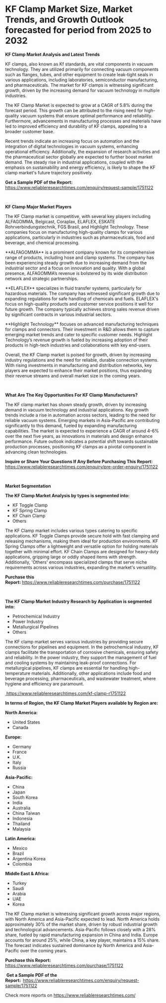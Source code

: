 <p><h1>KF Clamp Market Size, Market Trends, and Growth Outlook forecasted for period from 2025 to 2032</h1></p><p><strong>KF Clamp Market Analysis and Latest Trends</strong></p>
<p><p>KF clamps, also known as Kf standards, are vital components in vacuum technology. They are utilized primarily for connecting vacuum components such as flanges, tubes, and other equipment to create leak-tight seals in various applications, including laboratories, semiconductor manufacturing, and pharmaceuticals. The market for KF clamps is witnessing significant growth, driven by the increasing demand for vacuum technology in multiple industries.</p><p>The KF Clamp Market is expected to grow at a CAGR of 5.8% during the forecast period. This growth can be attributed to the rising need for high-quality vacuum systems that ensure optimal performance and reliability. Furthermore, advancements in manufacturing processes and materials have led to improved efficiency and durability of KF clamps, appealing to a broader customer base.</p><p>Recent trends indicate an increasing focus on automation and the integration of digital technologies in vacuum systems, enhancing operational efficiency. Additionally, the expansion of research activities and the pharmaceutical sector globally are expected to further boost market demand. The steady rise in industrial applications, coupled with the emphasis on sustainability and energy efficiency, is likely to shape the KF clamp market's future trajectory positively.</p></p>
<p><strong>Get a Sample PDF of the Report:&nbsp;</strong> <a href="https://www.reliableresearchtimes.com/enquiry/request-sample/1751122?utm_campaign=3190&utm_medium=2&utm_source=Github&utm_content=ia&utm_term=10042025&utm_id=kf-clamp">https://www.reliableresearchtimes.com/enquiry/request-sample/1751122</a></p>
<p>&nbsp;</p>
<p><strong>KF Clamp Major Market Players</strong></p>
<p><p>The KF Clamp market is competitive, with several key players including ALFAGOMMA, Belgicast, Coraplax, ELAFLEX, ESKATE Rohrverbindungstechnik, FGS Brasil, and Highlight Technology. These companies focus on manufacturing high-quality clamps for various applications, particularly in industries such as pharmaceuticals, food and beverage, and chemical processing.</p><p>**ALFAGOMMA** is a prominent company known for its comprehensive range of products, including hose and clamp systems. The company has been experiencing steady growth due to increasing demand from the industrial sector and a focus on innovation and quality. With a global presence, ALFAGOMMA’s revenue is bolstered by its wide distribution network and strategic partnerships.</p><p>**ELAFLEX** specializes in fluid transfer systems, particularly for hazardous materials. The company has witnessed significant growth due to expanding regulations for safe handling of chemicals and fuels. ELAFLEX's focus on high-quality products and customer service positions it well for future growth. The company typically achieves strong sales revenue driven by significant contracts in various industrial sectors.</p><p>**Highlight Technology** focuses on advanced manufacturing techniques for clamps and connectors. Their investment in R&D allows them to capture emerging market trends and cater to specific customer needs. Highlight Technology’s revenue growth is fueled by increasing adoption of their products in high-tech industries and collaborations with key end-users.</p><p>Overall, the KF Clamp market is poised for growth, driven by increasing industry regulations and the need for reliable, durable connection systems. With rising investments in manufacturing and distribution networks, key players are expected to enhance their market positions, thus expanding their revenue streams and overall market size in the coming years.</p></p>
<p>&nbsp;</p>
<p><strong>What Are The Key Opportunities For KF Clamp Manufacturers?</strong></p>
<p><p>The KF clamp market has shown steady growth, driven by increasing demand in vacuum technology and industrial applications. Key growth trends include a rise in automation across sectors, leading to the need for reliable vacuum systems. Emerging markets in Asia-Pacific are contributing significantly to this demand, fueled by expanding manufacturing capabilities. The market is expected to experience a CAGR of around 4-6% over the next five years, as innovations in materials and design enhance performance. Future outlook indicates a potential shift towards sustainable production processes, positioning KF clamps as a pivotal component in advancing clean technologies.</p></p>
<p><strong>Inquire or Share Your Questions If Any Before Purchasing This Report:</strong> <a href="https://www.reliableresearchtimes.com/enquiry/pre-order-enquiry/1751122?utm_campaign=3190&utm_medium=2&utm_source=Github&utm_content=ia&utm_term=10042025&utm_id=kf-clamp">https://www.reliableresearchtimes.com/enquiry/pre-order-enquiry/1751122</a></p>
<p>&nbsp;</p>
<p><strong>Market Segmentation</strong></p>
<p><strong>The KF Clamp Market Analysis by types is segmented into:</strong></p>
<p><ul><li>KF Toggle Clamp</li><li>KF Spring Clamp</li><li>KF Chain Clamp</li><li>Others</li></ul></p>
<p><p>The KF Clamp market includes various types catering to specific applications. KF Toggle Clamps provide secure hold with fast clamping and releasing mechanisms, making them ideal for production environments. KF Spring Clamps offer a lightweight and versatile option for holding materials together with minimal effort. KF Chain Clamps are designed for heavy-duty applications, gripping large or oddly shaped items with strength. Additionally, 'Others' encompass specialized clamps that serve niche requirements across various industries, expanding the market's versatility.</p></p>
<p><strong>Purchase this Report:&nbsp;</strong><a href="https://www.reliableresearchtimes.com/purchase/1751122?utm_campaign=3190&utm_medium=2&utm_source=Github&utm_content=ia&utm_term=10042025&utm_id=kf-clamp">https://www.reliableresearchtimes.com/purchase/1751122</a></p>
<p>&nbsp;</p>
<p><strong>The KF Clamp Market Industry Research by Application is segmented into:</strong></p>
<p><ul><li>Petrochemical Industry</li><li>Power Industry</li><li>Metallurgical Pipelines</li><li>Others</li></ul></p>
<p><p>The KF clamp market serves various industries by providing secure connections for pipelines and equipment. In the petrochemical industry, KF clamps facilitate the transportation of corrosive chemicals, ensuring safety and reliability. In the power industry, they support the management of fuel and cooling systems by maintaining leak-proof connections. For metallurgical pipelines, KF clamps are essential for handling high-temperature materials. Additionally, other applications include food and beverage processing, pharmaceuticals, and wastewater treatment, where hygiene and efficiency are paramount.</p></p>
<p><a href="https://www.reliableresearchtimes.com/kf-clamp-r1751122?utm_campaign=3190&utm_medium=2&utm_source=Github&utm_content=ia&utm_term=10042025&utm_id=kf-clamp">&nbsp;https://www.reliableresearchtimes.com/kf-clamp-r1751122</a></p>
<p><strong>In terms of Region, the KF Clamp Market Players available by Region are:</strong></p>
<p>
    <p> <strong> North America: </strong>
        <ul>
            <li>United States</li>
            <li>Canada</li>
        </ul>
        </p> 
    <p> <strong> Europe: </strong>
        <ul>
            <li>Germany</li>
            <li>France</li>
            <li>U.K.</li>
            <li>Italy</li>
            <li>Russia</li>
        </ul>
        </p> 
    <p> <strong> Asia-Pacific: </strong>
        <ul>
            <li>China</li>
            <li>Japan</li>
            <li>South Korea</li>
            <li>India</li>
            <li>Australia</li>
            <li>China Taiwan</li>
            <li>Indonesia</li>
            <li>Thailand</li>
            <li>Malaysia</li>
        </ul>
        </p> 
    <p> <strong> Latin America: </strong>
        <ul>
            <li>Mexico</li>
            <li>Brazil</li>
            <li>Argentina Korea</li>
            <li>Colombia</li>
        </ul>
        </p> 
    <p> <strong> Middle East & Africa: </strong>
        <ul>
            <li>Turkey</li>
            <li>Saudi</li>
            <li>Arabia</li>
            <li>UAE</li>
            <li>Korea</li>
        </ul>
    </p>
    </p>
<p><p>The KF Clamp market is witnessing significant growth across major regions, with North America and Asia-Pacific expected to lead. North America holds approximately 30% of the market share, driven by robust industrial growth and technological advancements. Asia-Pacific follows closely with a 28% share, fueled by rapid manufacturing expansion in China and India. Europe accounts for around 25%, while China, a key player, maintains a 15% share. The forecast indicates sustained dominance by North America and Asia-Pacific over the coming years.</p></p>
<p><strong>Purchase this Report: </strong><a href="https://www.reliableresearchtimes.com/purchase/1751122?utm_campaign=3190&utm_medium=2&utm_source=Github&utm_content=ia&utm_term=10042025&utm_id=kf-clamp">https://www.reliableresearchtimes.com/purchase/1751122</a></p>
<p>&nbsp;<strong>Get a Sample PDF of the Report:&nbsp;&nbsp;</strong><a href="https://www.reliableresearchtimes.com/enquiry/request-sample/1751122?utm_campaign=3190&utm_medium=2&utm_source=Github&utm_content=ia&utm_term=10042025&utm_id=kf-clamp">https://www.reliableresearchtimes.com/enquiry/request-sample/1751122</a></p>
<p><strong></strong></p>
<p>Check more reports on <a href="https://www.reliableresearchtimes.com/?utm_campaign=3190&utm_medium=2&utm_source=Github&utm_content=ia&utm_term=10042025&utm_id=kf-clamp">https://www.reliableresearchtimes.com/</a></p>